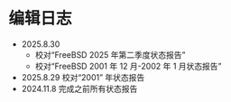 # 编辑日志

- 2025.8.30
  - 校对“FreeBSD 2025 年第二季度状态报告”
  - 校对“FreeBSD 2001 年 12 月-2002 年 1 月状态报告”
- 2025.8.29 校对“2001” 年状态报告
- 2024.11.8 完成之前所有状态报告
